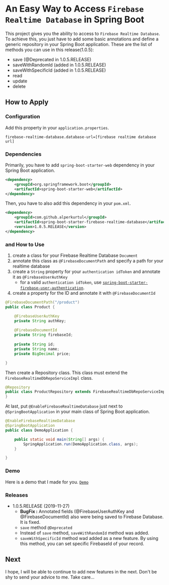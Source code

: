 # An Easy Way to Access `Firebase Realtime Database` in Spring Boot
This project gives you the ability to access to `Firebase Realtime Database`. To achieve this, you just have to add some basic annotations and define a generic repository in your Spring Boot application. These are the list of methods you can use in this release(1.0.5):

- save (@Deprecated in 1.0.5.RELEASE)
- saveWithRandomId (added in 1.0.5.RELEASE)
- saveWithSpecificId (added in 1.0.5.RELEASE)
- read
- update
- delete

## How to Apply

### Configuration
Add this property in your `application.properties`.
```properties
firebase-realtime-database.database-url=[firebase realtime database url]
```

### Dependencies
Primarily, you have to add `spring-boot-starter-web` dependency in your Spring Boot application.
```xml
<dependency>
    <groupId>org.springframework.boot</groupId>
    <artifactId>spring-boot-starter-web</artifactId>
</dependency>
```

Then, you have to also add this dependency in your `pom.xml`.
```xml
<dependency>
    <groupId>com.github.alperkurtul</groupId>
    <artifactId>spring-boot-starter-firebase-realtime-database</artifactId>
    <version>1.0.5.RELEASE</version>
</dependency>
```

### and How to Use
1) create a class for your Firebase Realtime Database `Document`
2) annotate this class as `@FirebaseDocumentPath` and specify a path for your realtime database
3) create a `String` property for your `authentication idToken` and annotate it as `@FirebaseUserAuthKey`
   - for a valid `authentication idToken`, use <a href="https://github.com/alperkurtul/spring-boot-starter-firebase-user-authentication">`spring-boot-starter-firebase-user-authentication`</a>.
4) create a property for the ID and annotate it with `@FirebaseDocumentId`

```java
@FirebaseDocumentPath("/product")
public class Product {

    @FirebaseUserAuthKey
    private String authKey;
    
    @FirebaseDocumentId
    private String firebaseId;
    
    private String id;
    private String name;
    private BigDecimal price;

}
```

Then create a Repository class. This class must extend the `FirebaseRealtimeDbRepoServiceImpl` class.

```java
@Repository
public class ProductRepository extends FirebaseRealtimeDbRepoServiceImpl<Product, String> {
}
```

At last, put `@EnableFirebaseRealtimeDatabase` just next to `@SpringBootApplication` in your main class of Spring Boot application.

```java
@EnableFirebaseRealtimeDatabase
@SpringBootApplication
public class DemoApplication {

    public static void main(String[] args) {
        SpringApplication.run(DemoApplication.class, args);
    }

}
```

### Demo
Here is a demo that I made for you. <a href="https://github.com/alperkurtul/spring-boot-starter-firebase-realtime-database-demo">`Demo`</a>

### Releases
- 1.0.5.RELEASE (2019-11-27)
  - **BugFix :** Annotated fields (@FirebaseUserAuthKey and @FirebaseDocumentId) also were being saved to Firebase Database. It is fixed.
  - `save` method `@Deprecated`
  - Instead of `save` method, `saveWithRandomId` method was added.
  - `saveWithSpecificId` method wad added as a new feature. By using this method, you can set specific FirebaseId of your record.
      

## Next
I hope, I will be able to continue to add new features in the next. Don't be shy to send your advice to me.
Take care...

